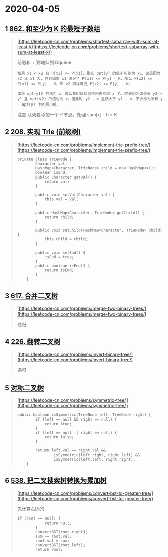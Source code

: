 # 2020-04-05

## 1 [862. 和至少为 K 的最短子数组](https://leetcode-cn.com/problems/shortest-subarray-with-sum-at-least-k/)

> [https://leetcode-cn.com/problems/shortest-subarray-with-sum-at-least-k/](https://leetcode-cn.com/problems/shortest-subarray-with-sum-at-least-k/)
>
> 前缀和 + 双端队列 Dqueue
>
> ```
> 如果 x1 < x2 且 P[x2] <= P[x1]，那么 opt(y) 的值不可能为 x1，这是因为 x2 比 x1 大，并且如果 x1 满足了 P[x1] <= P[y] - K，那么 P[x2] <= P[x1] <= P[y] - K，即 x2 同样满足 P[x2] <= P[y] - K。
>
> 如果 opt(y1) 的值为 x，那么我们以后就不用再考虑 x 了。这是因为如果有 y2 > y1 且 opt(y2) 的值也为 x，但此时 y2 - x 显然大于 y1 - x，不会作为所有 y - opt(y) 中的最小值。
> ```
>
> 注意 队列要添加一个 -1节点。处理  sum\[x\] - 0 = K

## 2 [208. 实现 Trie \(前缀树\)](https://leetcode-cn.com/problems/implement-trie-prefix-tree/)

> [https://leetcode-cn.com/problems/implement-trie-prefix-tree/](https://leetcode-cn.com/problems/implement-trie-prefix-tree/)
>
> ```
> private class TrieNode {
>         Character val;
>         HashMap<Character, TrieNode> child = new HashMap<>();
>         boolean isEnd;
>         public Character getVal() {
>             return val;
>         }
>
>         public void setVal(Character val) {
>             this.val = val;
>         }
>
>         public HashMap<Character, TrieNode> getChild() {
>             return child;
>         }
>
>         public void setChild(HashMap<Character, TrieNode> child) {
>             this.child = child;
>         }
>
>         public void setEnd() {
>             isEnd = true;
>         }
>         public boolean isEnd() {
>             return isEnd;
>         }
>     }
> ```

## 3 [617. 合并二叉树](https://leetcode-cn.com/problems/merge-two-binary-trees/)

> [https://leetcode-cn.com/problems/merge-two-binary-trees/](https://leetcode-cn.com/problems/merge-two-binary-trees/)
>
> 递归

## 4 [226. 翻转二叉树](https://leetcode-cn.com/problems/invert-binary-tree/)

> [https://leetcode-cn.com/problems/invert-binary-tree/](https://leetcode-cn.com/problems/invert-binary-tree/)
>
> 递归

## 5 [对称二叉树](https://leetcode-cn.com/problems/symmetric-tree/)

> [https://leetcode-cn.com/problems/symmetric-tree/](https://leetcode-cn.com/problems/symmetric-tree/)
>
> ```
> public boolean isSymmetric(TreeNode left, TreeNode right) {
>         if (left == null && right == null) {
>             return true;
>         }
>         if (left == null || right == null) {
>             return false;
>         }
>
>         return left.val == right.val &&
>                 isSymmetric(left.right, right.left) &&
>                 isSymmetric(left.left, right.right);
>     }
> ```

## 6 [538. 把二叉搜索树转换为累加树](https://leetcode-cn.com/problems/convert-bst-to-greater-tree/)

> [https://leetcode-cn.com/problems/convert-bst-to-greater-tree/](https://leetcode-cn.com/problems/convert-bst-to-greater-tree/)
>
> 先计算右边的
>
> ```
> if (root == null) {
>             return null;
>         }
>         convertBST(root.right);
>         sum += root.val;
>         root.val = sum;
>         convertBST(root.left);
>         return root;
> ```





